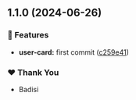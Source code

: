 ## 1.1.0 (2024-06-26)


### 🚀 Features

- **user-card:** first commit ([c259e41](https://github.com/DSI-HUG/ngx-components/commit/c259e41))


### ❤️  Thank You

- Badisi